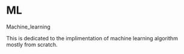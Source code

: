 # ML
Machine_learning

This is dedicated to the implimentation of machine learning algorithm mostly from scratch.
